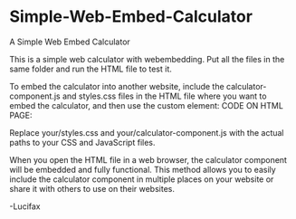 # Simple-Web-Embed-Calculator
A Simple Web Embed Calculator

This is a simple web calculator with webembedding. Put all the files in the same folder and run the HTML file to test it. 

To embed the calculator into another website, include the calculator-component.js and styles.css files in the HTML file where you want to embed the calculator, and then use the <calculator-component> custom element:
CODE ON HTML PAGE:

<!DOCTYPE html>
<html lang="en">
<head>
  <meta charset="UTF-8">
  <meta name="viewport" content="width=device-width, initial-scale=1.0">
  <title>Embedded Calculator</title>
  <link rel="stylesheet" href="your/styles.css">
</head>
<body>
  <calculator-component></calculator-component>
  <script src="your/calculator-component.js"></script>
</body>
</html>

Replace your/styles.css and your/calculator-component.js with the actual paths to your CSS and JavaScript files.

When you open the HTML file in a web browser, the calculator component will be embedded and fully functional. This method allows you to easily include the calculator component in multiple places on your website or share it with others to use on their websites. 

-Lucifax
